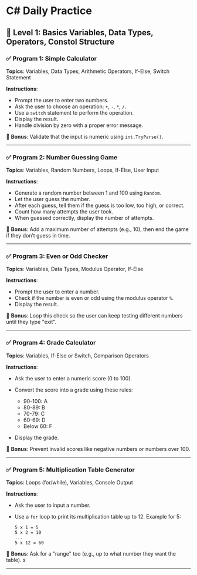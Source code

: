 # C# Daily Practice

## 🧩 **Level 1: Basics Variables, Data Types, Operators, Constol Structure**

### ✅ **Program 1: Simple Calculator**

**Topics**: Variables, Data Types, Arithmetic Operators, If-Else, Switch Statement

**Instructions**:

* Prompt the user to enter two numbers.
* Ask the user to choose an operation: `+`, `-`, `*`, `/`.
* Use a `switch` statement to perform the operation.
* Display the result.
* Handle division by zero with a proper error message.

📝 **Bonus**: Validate that the input is numeric using `int.TryParse()`.

---

### ✅ **Program 2: Number Guessing Game**

**Topics**: Variables, Random Numbers, Loops, If-Else, User Input

**Instructions**:

* Generate a random number between 1 and 100 using `Random`.
* Let the user guess the number.
* After each guess, tell them if the guess is too low, too high, or correct.
* Count how many attempts the user took.
* When guessed correctly, display the number of attempts.

📝 **Bonus**: Add a maximum number of attempts (e.g., 10), then end the game if they don’t guess in time.

---

### ✅ **Program 3: Even or Odd Checker**

**Topics**: Variables, Data Types, Modulus Operator, If-Else

**Instructions**:

* Prompt the user to enter a number.
* Check if the number is even or odd using the modulus operator `%`.
* Display the result.

📝 **Bonus**: Loop this check so the user can keep testing different numbers until they type "exit".

---

### ✅ **Program 4: Grade Calculator**

**Topics**: Variables, If-Else or Switch, Comparison Operators

**Instructions**:

* Ask the user to enter a numeric score (0 to 100).
* Convert the score into a grade using these rules:

  * 90-100: A
  * 80-89: B
  * 70-79: C
  * 60-69: D
  * Below 60: F
* Display the grade.

📝 **Bonus**: Prevent invalid scores like negative numbers or numbers over 100.

---

### ✅ **Program 5: Multiplication Table Generator**

**Topics**: Loops (for/while), Variables, Console Output

**Instructions**:

* Ask the user to input a number.
* Use a `for` loop to print its multiplication table up to 12.
  Example for 5:

  ```
  5 x 1 = 5
  5 x 2 = 10
  ...
  5 x 12 = 60
  ```

📝 **Bonus**: Ask for a "range" too (e.g., up to what number they want the table).
s

---


